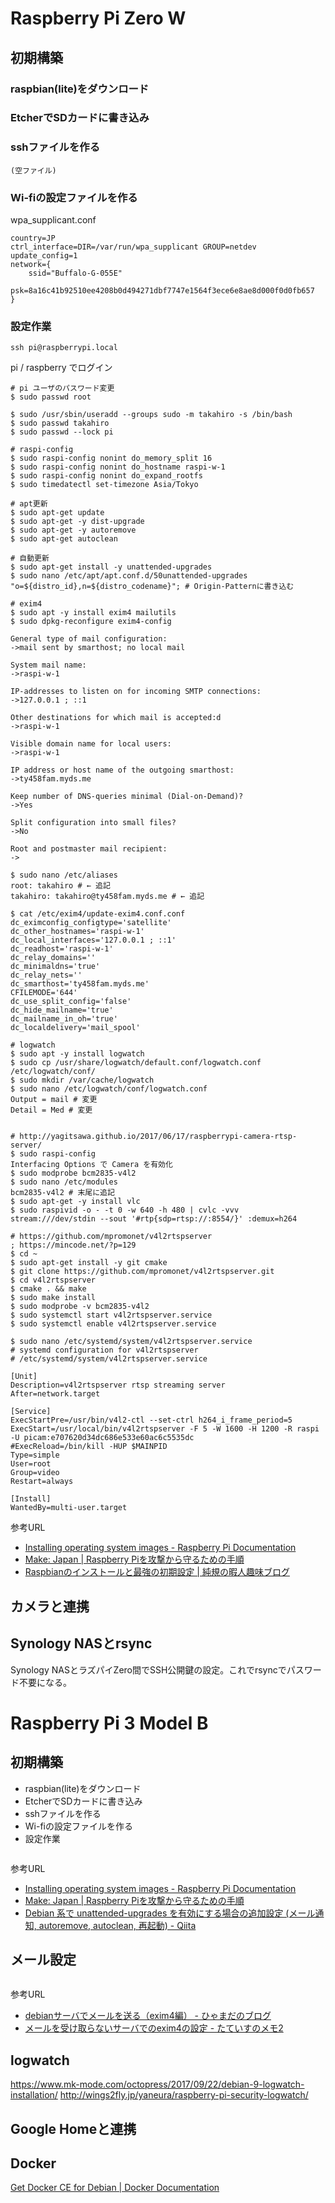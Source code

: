 # Raspberry Pi Zero W

## 初期構築

### raspbian(lite)をダウンロード
### EtcherでSDカードに書き込み
### sshファイルを作る
```
(空ファイル)
```

### Wi-fiの設定ファイルを作る
wpa_supplicant.conf
```
country=JP
ctrl_interface=DIR=/var/run/wpa_supplicant GROUP=netdev
update_config=1
network={
    ssid="Buffalo-G-055E"
    psk=8a16c41b92510ee4208b0d494271dbf7747e1564f3ece6e8ae8d000f0d0fb657
}
```

### 設定作業

```
ssh pi@raspberrypi.local
```

pi / raspberry でログイン

```
# pi ユーザのパスワード変更
$ sudo passwd root

$ sudo /usr/sbin/useradd --groups sudo -m takahiro -s /bin/bash
$ sudo passwd takahiro
$ sudo passwd --lock pi

# raspi-config
$ sudo raspi-config nonint do_memory_split 16
$ sudo raspi-config nonint do_hostname raspi-w-1
$ sudo raspi-config nonint do_expand_rootfs
$ sudo timedatectl set-timezone Asia/Tokyo

# apt更新
$ sudo apt-get update
$ sudo apt-get -y dist-upgrade
$ sudo apt-get -y autoremove
$ sudo apt-get autoclean

# 自動更新
$ sudo apt-get install -y unattended-upgrades
$ sudo nano /etc/apt/apt.conf.d/50unattended-upgrades
"o=${distro_id},n=${distro_codename}"; # Origin-Patternに書き込む

# exim4
$ sudo apt -y install exim4 mailutils
$ sudo dpkg-reconfigure exim4-config

General type of mail configuration:
->mail sent by smarthost; no local mail

System mail name:
->raspi-w-1

IP-addresses to listen on for incoming SMTP connections:
->127.0.0.1 ; ::1

Other destinations for which mail is accepted:d
->raspi-w-1

Visible domain name for local users:
->raspi-w-1

IP address or host name of the outgoing smarthost:
->ty458fam.myds.me

Keep number of DNS-queries minimal (Dial-on-Demand)?
->Yes

Split configuration into small files?
->No

Root and postmaster mail recipient:
->

$ sudo nano /etc/aliases
root: takahiro # ← 追記
takahiro: takahiro@ty458fam.myds.me # ← 追記

$ cat /etc/exim4/update-exim4.conf.conf
dc_eximconfig_configtype='satellite'
dc_other_hostnames='raspi-w-1'
dc_local_interfaces='127.0.0.1 ; ::1'
dc_readhost='raspi-w-1'
dc_relay_domains=''
dc_minimaldns='true'
dc_relay_nets=''
dc_smarthost='ty458fam.myds.me'
CFILEMODE='644'
dc_use_split_config='false'
dc_hide_mailname='true'
dc_mailname_in_oh='true'
dc_localdelivery='mail_spool'

# logwatch
$ sudo apt -y install logwatch
$ sudo cp /usr/share/logwatch/default.conf/logwatch.conf /etc/logwatch/conf/
$ sudo mkdir /var/cache/logwatch
$ sudo nano /etc/logwatch/conf/logwatch.conf
Output = mail # 変更
Detail = Med # 変更


# http://yagitsawa.github.io/2017/06/17/raspberrypi-camera-rtsp-server/
$ sudo raspi-config
Interfacing Options で Camera を有効化
$ sudo modprobe bcm2835-v4l2
$ sudo nano /etc/modules
bcm2835-v4l2 # 末尾に追記
$ sudo apt-get -y install vlc
$ sudo raspivid -o - -t 0 -w 640 -h 480 | cvlc -vvv stream:///dev/stdin --sout '#rtp{sdp=rtsp://:8554/}' :demux=h264

# https://github.com/mpromonet/v4l2rtspserver
; https://mincode.net/?p=129
$ cd ~
$ sudo apt-get install -y git cmake
$ git clone https://github.com/mpromonet/v4l2rtspserver.git
$ cd v4l2rtspserver
$ cmake . && make
$ sudo make install
$ sudo modprobe -v bcm2835-v4l2
$ sudo systemctl start v4l2rtspserver.service
$ sudo systemctl enable v4l2rtspserver.service

$ sudo nano /etc/systemd/system/v4l2rtspserver.service
# systemd configuration for v4l2rtspserver
# /etc/systemd/system/v4l2rtspserver.service
 
[Unit]
Description=v4l2rtspserver rtsp streaming server
After=network.target
 
[Service]
ExecStartPre=/usr/bin/v4l2-ctl --set-ctrl h264_i_frame_period=5
ExecStart=/usr/local/bin/v4l2rtspserver -F 5 -W 1600 -H 1200 -R raspi -U picam:e707620d34dc686e533e60ac6c5535dc
#ExecReload=/bin/kill -HUP $MAINPID
Type=simple
User=root
Group=video
Restart=always
 
[Install]
WantedBy=multi-user.target
```

参考URL
* [Installing operating system images \- Raspberry Pi Documentation](https://www.raspberrypi.org/documentation/installation/installing-images/README.md)
* [Make: Japan \| Raspberry Piを攻撃から守るための手順](http://makezine.jp/blog/2017/09/secure-your-raspberry-pi-against-attackers.html)
* [Raspbianのインストールと最強の初期設定 \| 純規の暇人趣味ブログ](https://jyn.jp/raspbian-setup/)

## カメラと連携

## Synology NASとrsync

Synology NASとラズパイZero間でSSH公開鍵の設定。これでrsyncでパスワード不要になる。

# Raspberry Pi 3 Model B

## 初期構築

* raspbian(lite)をダウンロード
* EtcherでSDカードに書き込み
* sshファイルを作る
* Wi-fiの設定ファイルを作る
* 設定作業
```

```

参考URL
* [Installing operating system images \- Raspberry Pi Documentation](https://www.raspberrypi.org/documentation/installation/installing-images/README.md)
* [Make: Japan \| Raspberry Piを攻撃から守るための手順](http://makezine.jp/blog/2017/09/secure-your-raspberry-pi-against-attackers.html)
* [Debian 系で unattended\-upgrades を有効にする場合の追加設定 \(メール通知, autoremove, autoclean, 再起動\) \- Qiita](https://qiita.com/kitsuyui/items/11b4c0ebb9d1d2181853)

## メール設定

```

```

参考URL
* [debianサーバでメールを送る（exim4編） \- ひゃまだのブログ](https://sites.google.com/site/hymd3a/linux/debian-exim4)
* [メールを受け取らないサーバでのexim4の設定 \- たていすのメモ2](http://tateisu.hatenablog.com/entry/2012/03/03/083829)

## logwatch
https://www.mk-mode.com/octopress/2017/09/22/debian-9-logwatch-installation/
http://wings2fly.jp/yaneura/raspberry-pi-security-logwatch/

## Google Homeと連携

## Docker
[Get Docker CE for Debian \| Docker Documentation](https://docs.docker.com/install/linux/docker-ce/debian/#set-up-the-repository)
